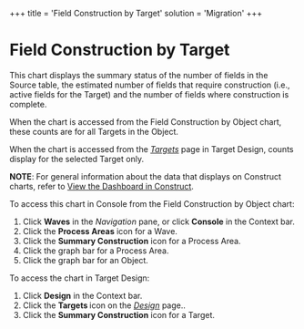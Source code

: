 +++
title = 'Field Construction by Target'
solution = 'Migration'
+++

# Field Construction by Target

This chart displays the summary status of the number of fields in the
Source table, the estimated number of fields that require construction
(i.e., active fields for the Target) and the number of fields where
construction is complete.

When the chart is accessed from the Field Construction by Object chart,
these counts are for all Targets in the Object.

When the chart is accessed from the
<span style="font-style: italic;">[Targets](../../Design/Page_Desc/Targets_H_Design.htm)</span>
page in Target Design, counts display for the selected Target only.

<span style="font-weight: bold;">NOTE</span>: For general information
about the data that displays on Construct charts, refer to [View the
Dashboard in Construct](View_Dashboard_in_Construct.htm).

To access this chart in Console from the Field Construction by Object
chart:

1.  Click <span style="font-weight: bold;">Waves</span> in the
    <span style="font-style: italic;">Navigation</span> pane, or click
    <span style="font-weight: bold;">Console</span> in the Context bar.
2.  Click the <span style="font-weight: bold;">Process Areas</span> icon
    for a Wave.
3.  Click the <span style="font-weight: bold;">Summary
    Construction</span> icon for a Process Area.
4.  Click the graph bar for a Process Area.
5.  Click the graph bar for an Object.

To access the chart in Target Design:

1.  Click <span style="font-weight: bold;">Design</span> in the Context
    bar.
2.  Click the <span style="font-weight: bold;">Targets </span>icon on
    the *[Design](../../Design/Page_Desc/Design.htm)* page..
3.  Click the <span style="font-weight: bold;">Summary
    Construction</span> icon for a Target.

